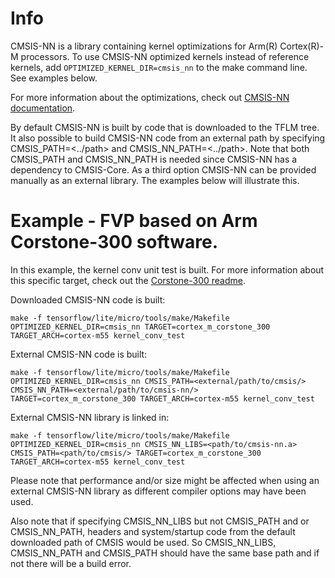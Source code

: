 <!-- mdformat off(b/169948621#comment2) -->

# Info
CMSIS-NN is a library containing kernel optimizations for Arm(R) Cortex(R)-M
processors. To use CMSIS-NN optimized kernels instead of reference kernels, add
`OPTIMIZED_KERNEL_DIR=cmsis_nn` to the make command line. See examples below.

For more information about the optimizations, check out
[CMSIS-NN documentation](https://github.com/ARM-software/CMSIS_5/blob/develop/CMSIS/NN/README.md).

By default CMSIS-NN is built by code that is downloaded to the TFLM tree.
It also possible to build CMSIS-NN code from an external path by specifying
CMSIS_PATH=<../path> and CMSIS_NN_PATH=<../path>. Note that both CMSIS_PATH and CMSIS_NN_PATH is needed
since CMSIS-NN has a dependency to CMSIS-Core. As a third option CMSIS-NN can be provided manually as an external library.
The examples below will illustrate this.

# Example - FVP based on Arm Corstone-300 software.
In this example, the kernel conv unit test is built. For more information about
this specific target, check out the [Corstone-300 readme](https://github.com/tensorflow/tflite-micro/tree/main/tensorflow/lite/micro/cortex_m_corstone_300/README.md).

Downloaded CMSIS-NN code is built:
```
make -f tensorflow/lite/micro/tools/make/Makefile OPTIMIZED_KERNEL_DIR=cmsis_nn TARGET=cortex_m_corstone_300 TARGET_ARCH=cortex-m55 kernel_conv_test
```

External CMSIS-NN code is built:
```
make -f tensorflow/lite/micro/tools/make/Makefile OPTIMIZED_KERNEL_DIR=cmsis_nn CMSIS_PATH=<external/path/to/cmsis/> CMSIS_NN_PATH=<external/path/to/cmsis-nn/>  TARGET=cortex_m_corstone_300 TARGET_ARCH=cortex-m55 kernel_conv_test
```

External CMSIS-NN library is linked in:
```
make -f tensorflow/lite/micro/tools/make/Makefile OPTIMIZED_KERNEL_DIR=cmsis_nn CMSIS_NN_LIBS=<path/to/cmsis-nn.a> CMSIS_PATH=<path/to/cmsis/> TARGET=cortex_m_corstone_300 TARGET_ARCH=cortex-m55 kernel_conv_test
```

Please note that performance and/or size might be affected when using an
external CMSIS-NN library as different compiler options may have been used.

Also note that if specifying CMSIS_NN_LIBS but not CMSIS_PATH and or CMSIS_NN_PATH, headers and
system/startup code from the default downloaded path of CMSIS would be used.
So CMSIS_NN_LIBS, CMSIS_NN_PATH and CMSIS_PATH should have the same base path and if not there will be a build error.
